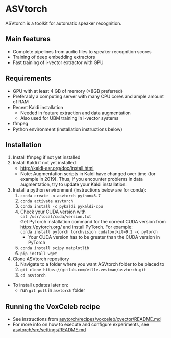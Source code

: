 # ASVtorch

ASVtorch is a toolkit for automatic speaker recognition.

## Main features

- Complete pipelines from audio files to speaker recognition scores
- Training of deep embedding extractors
- Fast training of i-vector extractor with GPU

## Requirements

- GPU with at least 4 GB of memory (>8GB preferred)
- Preferably a computing server with many CPU cores and ample amount of RAM
- Recent Kaldi installation
  - Needed in feature extraction and data augmentation
  - Also used for UBM training in i-vector systems
- ffmpeg
- Python environment (installation instructions below)

## Installation

1) Install ffmpeg if not yet installed
2) Install Kaldi if not yet installed
   - http://kaldi-asr.org/doc/install.html
   - Note: Augmentation scripts in Kaldi have changed over time (for example in 2019). Thus, if you encounter problems in data augmentation, try to update your Kaldi installation.
3) Install a python environment (instructions below are for conda):
   1) `conda create -n asvtorch python=3.7`
   2) `conda activate asvtorch`
   3) `conda install -c pykaldi pykaldi-cpu`
   4) Check your CUDA version with \
        `cat /usr/local/cuda/version.txt` \
        Get PyTorch installation command for the correct CUDA version from https://pytorch.org/ and install PyTorch. For example: \
        `conda install pytorch torchvision cudatoolkit=9.2 -c pytorch` 
        - Your CUDA version has to be greater than the CUDA version in PyTorch
   5) `conda install scipy matplotlib`
   6) `pip install wget`
4) Clone ASVtorch repository
   1) Navigate to a folder where you want ASVtorch folder to be placed to
   2) `git clone https://gitlab.com/ville.vestman/asvtorch.git`
   3) `cd asvtorch`
- To install updates later on:
  - run `git pull` in `asvtorch` folder

## Running the VoxCeleb recipe

- See instructions from [asvtorch/recipes/voxceleb/xvector/README.md](asvtorch/recipes/voxceleb/xvector/README.md)
- For more info on how to execute and configure experiments, see [asvtorch/src/settings/README.md](asvtorch/src/settings/README.md)
 
